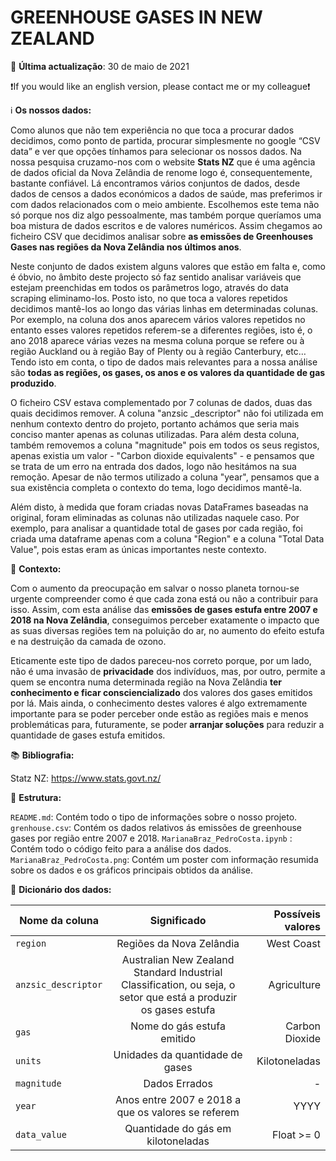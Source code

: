 # GREENHOUSE GASES IN NEW ZEALAND 

📅️ **Última actualização**: 30 de maio de 2021

❗️If you would like an english version, please contact me or my colleague❗️

ℹ️ **Os nossos dados:**

Como alunos que não tem experiência no que toca a procurar dados decidimos, como ponto de partida, procurar simplesmente no google “CSV data” e ver que opções tínhamos para  selecionar os nossos dados. Na nossa pesquisa cruzamo-nos com o website **Stats NZ** que é uma agência de dados oficial da Nova Zelândia de renome logo é,  consequentemente, bastante confiável. Lá encontramos vários conjuntos de dados, desde dados de censos a dados económicos a dados de saúde, mas preferimos ir com dados relacionados com o meio ambiente. Escolhemos este tema não só porque nos diz algo pessoalmente, mas também porque queríamos uma boa mistura de dados escritos e de valores numéricos. Assim chegamos ao ficheiro CSV que decidimos analisar sobre **as emissões de Greenhouses Gases nas regiões da Nova Zelândia nos últimos anos**. 

Neste conjunto de dados existem alguns valores que estão em falta e, como é óbvio, no âmbito deste projecto só faz sentido analisar variáveis que estejam preenchidas em todos os parâmetros logo, através do data scraping eliminamo-los. Posto isto, no que toca a valores repetidos decidimos mantê-los ao longo das várias linhas em determinadas colunas. Por exemplo, na coluna dos anos aparecem vários valores repetidos no entanto esses valores repetidos referem-se a diferentes regiões, isto é, o ano 2018 aparece várias vezes na mesma coluna porque se refere ou à região Auckland ou à região Bay of Plenty ou à região Canterbury, etc… Tendo isto em conta, o tipo de dados mais relevantes para a nossa análise são **todas as regiões, os gases, os  anos e os valores da quantidade de gas produzido**.

O ficheiro CSV estava complementado por 7 colunas de dados, duas das quais decidimos remover. A coluna "anzsic _descriptor" não foi utilizada em nenhum contexto dentro do projeto, portanto achámos que seria mais conciso manter apenas as colunas utilizadas. Para além desta coluna, também removemos a coluna "magnitude" pois em todos os seus registos, apenas existia um valor - "Carbon dioxide equivalents" - e pensamos que se trata de um erro na entrada dos dados, logo não hesitámos na sua remoção. Apesar de não termos utilizado a coluna "year", pensamos que a sua existência completa o contexto do tema, logo decidimos mantê-la.

Além disto, à medida que foram criadas novas DataFrames baseadas na original, foram eliminadas as colunas não utilizadas naquele caso. Por exemplo, para analisar a quantidade total de gases por cada região, foi criada uma dataframe apenas com a coluna "Region" e a coluna "Total Data Value", pois estas eram as únicas importantes neste contexto.

🤔 **Contexto:**

Com o aumento da preocupação em salvar o nosso planeta tornou-se urgente compreender como é que cada zona está ou não a contribuir para isso. Assim, com esta análise das **emissões de gases estufa entre 2007 e 2018 na Nova Zelândia**, conseguimos perceber exatamente o impacto que as suas diversas regiões tem na poluição do ar, no aumento do efeito estufa e na destruição da camada de ozono. 

Eticamente este tipo de dados pareceu-nos correto porque, por um lado, não é uma invasão de **privacidade** dos indivíduos, mas, por outro, permite a quem se encontra numa determinada região na Nova Zelândia **ter conhecimento e ficar consciencializado** dos valores dos gases emitidos por lá. Mais ainda, o conhecimento destes valores é algo extremamente importante para se poder perceber onde estão as regiões mais e menos problemáticas para, futuramente, se poder **arranjar soluções** para reduzir a quantidade de gases estufa emitidos.

📚 **Bibliografia:**

Statz NZ: https://www.stats.govt.nz/ 

🧱 **Estrutura:**

`README.md`: Contém todo o tipo de informações sobre o nosso projeto.
`grenhouse.csv`: Contém os dados relativos ás emissões de greenhouse gases por região entre 2007 e 2018.
`MarianaBraz_PedroCosta.ipynb` : Contém todo o código feito para a análise dos dados.
`MarianaBraz_PedroCosta.png`: Contém um poster com informação resumida sobre os dados e os gráficos principais obtidos da análise.

📔 **Dicionário dos dados:**

| Nome da coluna        | Significado           | Possíveis valores  |
| ------------- |:-------------:| -----:|
| `region` | Regiões da Nova Zelândia | West Coast |
| `anzsic_descriptor` | Australian New Zealand Standard Industrial Classification, ou seja, o setor que está a produzir os gases estufa | Agriculture |
| `gas` | Nome do gás estufa emitido | Carbon Dioxide |
| `units` | Unidades da quantidade de gases | Kilotoneladas |
| `magnitude` | Dados Errados | - |
| `year` | Anos entre 2007 e 2018 a que os valores se referem | YYYY |
| `data_value` | Quantidade do gás em kilotoneladas | Float >= 0 |
